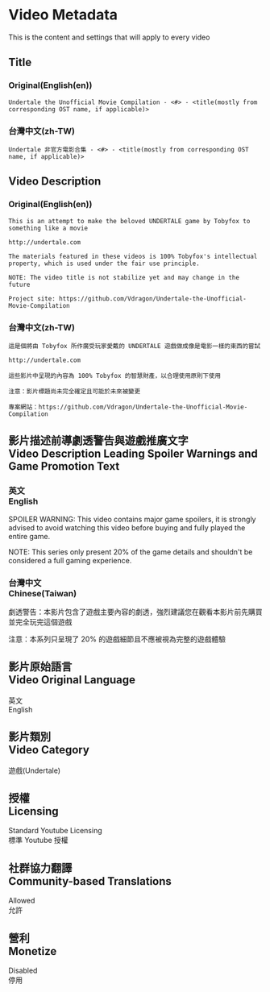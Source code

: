 # Video Metadata
This is the content and settings that will apply to every video

## Title
### Original(English(en))
```
Undertale the Unofficial Movie Compilation - <#> - <title(mostly from corresponding OST name, if applicable)>
```

### 台灣中文(zh-TW)
```
Undertale 非官方電影合集 - <#> - <title(mostly from corresponding OST name, if applicable)>
```

## Video Description
### Original(English(en))
```
This is an attempt to make the beloved UNDERTALE game by Tobyfox to something like a movie

http://undertale.com

The materials featured in these videos is 100% Tobyfox's intellectual property, which is used under the fair use principle.

NOTE: The video title is not stabilize yet and may change in the future

Project site: https://github.com/Vdragon/Undertale-the-Unofficial-Movie-Compilation
```

### 台灣中文(zh-TW)
```
這是個將由 Tobyfox 所作廣受玩家愛戴的 UNDERTALE 遊戲做成像是電影一樣的東西的嘗試

http://undertale.com

這些影片中呈現的內容為 100% Tobyfox 的智慧財產，以合理使用原則下使用

注意：影片標題尚未完全確定且可能於未來被變更

專案網站：https://github.com/Vdragon/Undertale-the-Unofficial-Movie-Compilation
```

## 影片描述前導劇透警告與遊戲推廣文字<br>Video Description Leading Spoiler Warnings and Game Promotion Text
### 英文<br>English
SPOILER WARNING: This video contains major game spoilers, it is strongly advised to avoid watching this video before buying and fully played the entire game.

NOTE: This series only present 20% of the game details and shouldn't be considered a full gaming experience.

### 台灣中文<br>Chinese(Taiwan)
劇透警告：本影片包含了遊戲主要內容的劇透，強烈建議您在觀看本影片前先購買並完全玩完這個遊戲

注意：本系列只呈現了 20% 的遊戲細節且不應被視為完整的遊戲體驗

## 影片原始語言<br>Video Original Language
英文  
English

## 影片類別<br>Video Category
遊戲(Undertale)

## 授權<br>Licensing
Standard Youtube Licensing  
標準 Youtube 授權

## 社群協力翻譯<br>Community-based Translations
Allowed  
允許

## 營利<br>Monetize
Disabled  
停用
